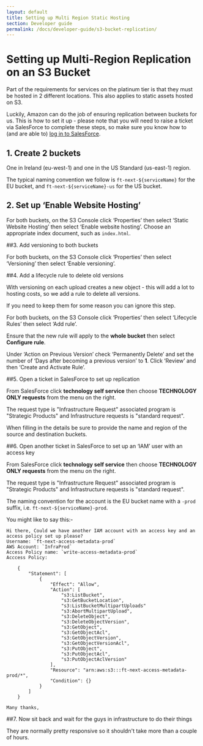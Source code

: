 ```yaml
---
layout: default
title: Setting up Multi Region Static Hosting
section: Developer guide
permalink: /docs/developer-guide/s3-bucket-replication/
---
```


# Setting up Multi-Region Replication on an S3 Bucket

Part of the requirements for services on the platinum tier is that they must be hosted in 2 different locations.  This also applies to static assets hosted on S3.  

Luckily, Amazon can do the job of ensuring replication between buckets for us.  This is how to set it up - please note that you will need to raise a ticket via SalesForce to complete these steps, so make sure you know how to (and are able to) [log in to SalesForce](https://financialtimes.my.salesforce.com).

## 1. Create 2 buckets
    
One in Ireland (eu-west-1) and one in the US Standard (us-east-1) region.

The typical naming convention we follow is `ft-next-${serviceName}` for the EU bucket, and `ft-next-${serviceName}-us` for the US bucket.

## 2. Set up ‘Enable Website Hosting’

For both buckets, on the S3 Console click ‘Properties’ then select ‘Static Website Hosting’ then select ‘Enable website hosting’.  Choose an appropriate index document, such as `index.html`.

##3. Add versioning to both buckets
    
For both buckets, on the S3 Console click ‘Properties’ then select ‘Versioning’ then select ‘Enable versioning’.
    
##4. Add a lifecycle rule to delete old versions
    
With versioning on each upload creates a new object - this will add a lot to hosting costs, so we add a rule to delete all versions.
    
If you need to keep them for some reason you can ignore this step.
    
For both buckets, on the S3 Console click ‘Properties’ then select ‘Lifecycle Rules’ then select ‘Add rule’.

Ensure that the new rule will apply to the **whole bucket** then select **Configure rule**.

Under ‘Action on Previous Version’ check ‘Permanently Delete’ and set the number of ‘Days after becoming a previous version’ to **1**.  Click ‘Review’ and then ‘Create and Activate Rule’.
    
##5. Open a ticket in SalesForce to set up replication

From SalesForce click __technology self service__ then choose __TECHNOLOGY ONLY requests__ from the menu on the right.

The request type is "Infrastructure Request" associated program is "Strategic Products" and Infrastructure requests is "standard request".

When filling in the details be sure to provide the name and region of the source and destination buckets.

##6. Open another ticket in SalesForce to set up an ‘IAM’ user with an access key

From SalesForce click __technology self service__ then choose __TECHNOLOGY ONLY requests__ from the menu on the right.

The request type is "Infrastructure Request" associated program is "Strategic Products" and Infrastructure requests is "standard request".

The naming convention for the account is the EU bucket name with a `-prod` suffix, i.e. `ft-next-${serviceName}-prod`.

You might like to say this:-

	Hi there, Could we have another IAM account with an access key and an access policy set up please?
	Username: `ft-next-access-metadata-prod`
	AWS Account: `InfraProd`
	Access Policy name: `write-access-metadata-prod`
	Acccess Policy:
	
		{
			"Statement": [
				{
					"Effect": "Allow",
					"Action": [
						"s3:ListBucket",
						"s3:GetBucketLocation",
						"s3:ListBucketMultipartUploads"
						"s3:AbortMultipartUpload",
						"s3:DeleteObject",
						"s3:DeleteObjectVersion",
						"s3:GetObject",
						"s3:GetObjectAcl",
						"s3:GetObjectVersion",
						"s3:GetObjectVersionAcl",
						"s3:PutObject",
						"s3:PutObjectAcl",
						"s3:PutObjectAclVersion"
					],
					"Resource": "arn:aws:s3:::ft-next-access-metadata-prod/*",
					"Condition": {}
				}
			]
		}
	
	Many thanks,

##7. Now sit back and wait for the guys in infrastructure to do their things

They are normally pretty responsive so it shouldn't take more than a couple of hours.

